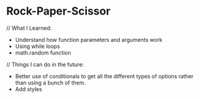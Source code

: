 # Rock-Paper-Scissor

// What I Learned: 
  - Understand how function parameters and arguments work
  - Using while loops
  - math.random function 
  
// Things I can do in the future: 
  - Better use of conditionals to get all the different types of options rather than using a bunch of them. 
  - Add styles
  

